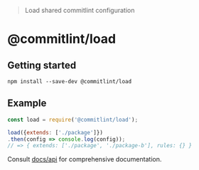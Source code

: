 > Load shared commitlint configuration

# @commitlint/load

## Getting started

```shell
npm install --save-dev @commitlint/load
```

## Example 

```js
const load = require('@commitlint/load');

load({extends: ['./package']})
.then(config => console.log(config));
// => { extends: ['./package', './package-b'], rules: {} }
```

Consult [docs/api](https://marionebl.github.io/commitlint/#/reference-api) for comprehensive documentation.
